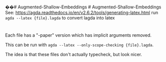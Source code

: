 ��#   A u g m e n t e d - S h a l l o w - E m b e d d i n g s  
 #   A u g m e n t e d - S h a l l o w - E m b e d d i n g s  
 
See: https://agda.readthedocs.io/en/v2.6.2/tools/generating-latex.html
run ```agda --latex {file}.lagda``` to convert lagda into latex

#

Each file has a "-paper" version which has implicit arguments removed.

This can be run with ```agda --latex --only-scope-checking {file}.lagda```.

The idea is that these files don't actually typecheck, but look nicer.

